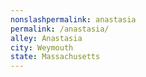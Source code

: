 ```yaml
---
﻿nonslashpermalink: anastasia
permalink: /anastasia/
alley: Anastasia
city: Weymouth
state: Massachusetts
---
```

